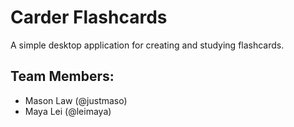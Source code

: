 # Carder Flashcards

A simple desktop application for creating and studying flashcards.

## Team Members:
- Mason Law (@justmaso)
- Maya Lei (@leimaya)
